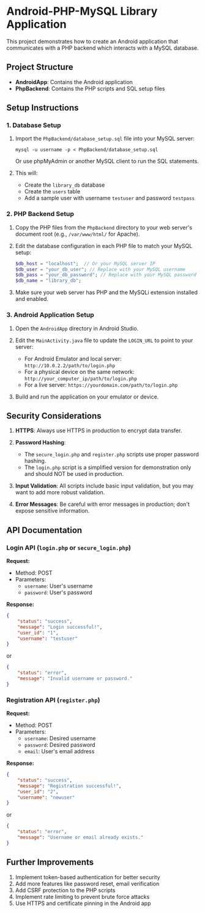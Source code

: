 # Android-PHP-MySQL Library Application

This project demonstrates how to create an Android application that communicates with a PHP backend which interacts with a MySQL database.

## Project Structure

- **AndroidApp**: Contains the Android application
- **PhpBackend**: Contains the PHP scripts and SQL setup files

## Setup Instructions

### 1. Database Setup

1. Import the `PhpBackend/database_setup.sql` file into your MySQL server:
   ```
   mysql -u username -p < PhpBackend/database_setup.sql
   ```
   Or use phpMyAdmin or another MySQL client to run the SQL statements.

2. This will:
   - Create the `library_db` database
   - Create the `users` table
   - Add a sample user with username `testuser` and password `testpass`

### 2. PHP Backend Setup

1. Copy the PHP files from the `PhpBackend` directory to your web server's document root (e.g., `/var/www/html/` for Apache).

2. Edit the database configuration in each PHP file to match your MySQL setup:
   ```php
   $db_host = "localhost";  // Or your MySQL server IP
   $db_user = "your_db_user"; // Replace with your MySQL username
   $db_pass = "your_db_password"; // Replace with your MySQL password
   $db_name = "library_db";
   ```

3. Make sure your web server has PHP and the MySQLi extension installed and enabled.

### 3. Android Application Setup

1. Open the `AndroidApp` directory in Android Studio.

2. Edit the `MainActivity.java` file to update the `LOGIN_URL` to point to your server:
   - For Android Emulator and local server: `http://10.0.2.2/path/to/login.php`
   - For a physical device on the same network: `http://your_computer_ip/path/to/login.php`
   - For a live server: `https://yourdomain.com/path/to/login.php`

3. Build and run the application on your emulator or device.

## Security Considerations

1. **HTTPS**: Always use HTTPS in production to encrypt data transfer.

2. **Password Hashing**: 
   - The `secure_login.php` and `register.php` scripts use proper password hashing.
   - The `login.php` script is a simplified version for demonstration only and should NOT be used in production.

3. **Input Validation**: All scripts include basic input validation, but you may want to add more robust validation.

4. **Error Messages**: Be careful with error messages in production; don't expose sensitive information.

## API Documentation

### Login API (`login.php` or `secure_login.php`)

**Request:**
- Method: POST
- Parameters:
  - `username`: User's username
  - `password`: User's password

**Response:**
```json
{
    "status": "success",
    "message": "Login successful!",
    "user_id": "1",
    "username": "testuser"
}
```
or
```json
{
    "status": "error",
    "message": "Invalid username or password."
}
```

### Registration API (`register.php`)

**Request:**
- Method: POST
- Parameters:
  - `username`: Desired username
  - `password`: Desired password
  - `email`: User's email address

**Response:**
```json
{
    "status": "success",
    "message": "Registration successful!",
    "user_id": "2",
    "username": "newuser"
}
```
or
```json
{
    "status": "error",
    "message": "Username or email already exists."
}
```

## Further Improvements

1. Implement token-based authentication for better security
2. Add more features like password reset, email verification
3. Add CSRF protection to the PHP scripts
4. Implement rate limiting to prevent brute force attacks
5. Use HTTPS and certificate pinning in the Android app 
